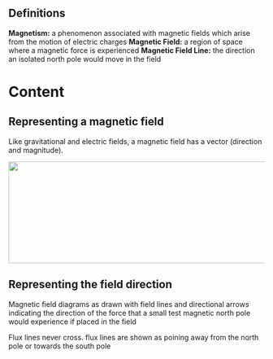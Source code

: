 
## Definitions
**Magnetism:** a phenomenon associated with magnetic fields which arise from the motion of electric charges
**Magnetic Field:** a region of space where a magnetic force is experienced
**Magnetic Field Line:** the direction an isolated north pole would move in the field

# Content
## Representing a magnetic field
Like gravitational and electric fields, a magnetic field has a vector (direction and magnitude).

<img src="https://i.kym-cdn.com/entries/icons/original/000/023/977/cover3.jpg" height="200" width="600">


## Representing the field direction

Magnetic field diagrams as drawn with field lines and directional arrows indicating the direction
of the force that a small test magnetic north pole would experience if placed in the field 

Flux lines never cross. flux lines are shown as poining away from the north pole or towards the south pole